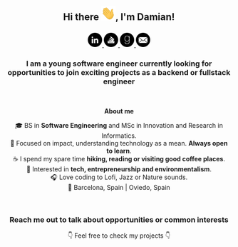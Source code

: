 <html>
   <body>
      <h2 align="center">Hi there <img src="media/gifs/wave.gif" width="32" height="32"/>, I'm Damian!</h2>
      <h3 align="center">
         <a href="https://www.linkedin.com/in/damianrubio">
         <img src="media/icons/linkedin_icon.svg" width="32" height="32"/>
         </a>
         <a href="https://stackoverflow.com/users/8214868/drubio?tab=profile">
         <img src="media/icons/stackoverflow_icon.svg" width="32" height="32"/>
         </a>
         <a href="https://www.goodreads.com/dami_rubio">
         <img src="media/icons/goodreads_icon.svg" width="32" height="32"/>
         </a>
         <a href="mailto:drubiocuervo@gmail.com">
         <img src="media/icons/mail_icon.svg" width="32" height="32"/>
         </a>
      </h3>
      <h3 align="center">I am a young software engineer currently looking for opportunities to join exciting projects as a backend or fullstack engineer</h3>
      <br>
      <p align="center"><b>About me</b></p>
      <p align="center">
         🎓 BS in <b>Software Engineering</b> and MSc in Innovation and Research in Informatics.
         <br>
         🎯 Focused on impact, understanding technology as a mean. <b>Always open to learn</b>.
         <br>
         ☕ I spend my spare time <b>hiking, reading or visiting good coffee places</b>.
         <br>
         🌱 Interested in <b>tech, entrepreneurship and environmentalism</b>.
         <br>
         🎧 Love coding to Lofi, Jazz or Nature sounds.
         <br>
         📌 Barcelona, Spain | Oviedo, Spain
      </p>
      <br>
      <h3 align="center">Reach me out to talk about opportunities or common interests </h2>
      <p align="center">
        👇 Feel free to check my projects 👇
      </p>
   </body>
</html>
